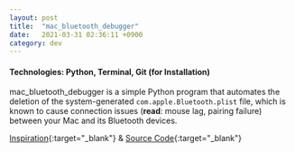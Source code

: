 ```yaml
---
layout: post
title:  "mac_bluetooth_debugger"
date:   2021-03-31 02:36:11 +0900
category: dev
---
```

<!-- <a href="https://github.com/jinyoungch0i/mac_bluetooth_debugger">
    <img src="{{site.base_url}}/dev/assets/images/CHANGETHIS.gif" alt='cv_tailor screenshot' width="500">
</a> -->

#### **Technologies: Python, Terminal, Git (for Installation)**

mac_bluetooth_debugger is a simple Python program that automates the deletion of the system-generated `com.apple.Bluetooth.plist` file, which is known to cause connection issues (**read**: mouse lag, pairing failure) between your Mac and its Bluetooth devices. 

[Inspiration](https://stackoverflow.com/questions/20553957/how-can-i-clear-the-corebluetooth-cache-on-macos){:target="_blank"} & [Source Code](https://github.com/jinyoungch0i/mac_bluetooth_debugger/blob/master/bluetooth_debugger.py){:target="_blank"}
